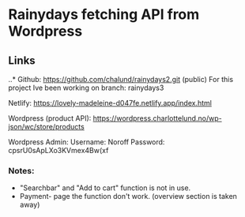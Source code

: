 # Rainydays fetching API from Wordpress

## Links

..* Github: https://github.com/chalund/rainydays2.git (public) 
For this project Ive been working on branch: rainydays3 

Netlify: https://lovely-madeleine-d047fe.netlify.app/index.html

Wordpress (product API): https://wordpress.charlottelund.no/wp-json/wc/store/products


Wordpress Admin:
Username: Noroff
Password: cpsrU0sApLXo3KVmex4Bw(xf 


### Notes:
- "Searchbar" and "Add to cart" function is not in use.
-  Payment- page the function don't work. (overview section is taken away)